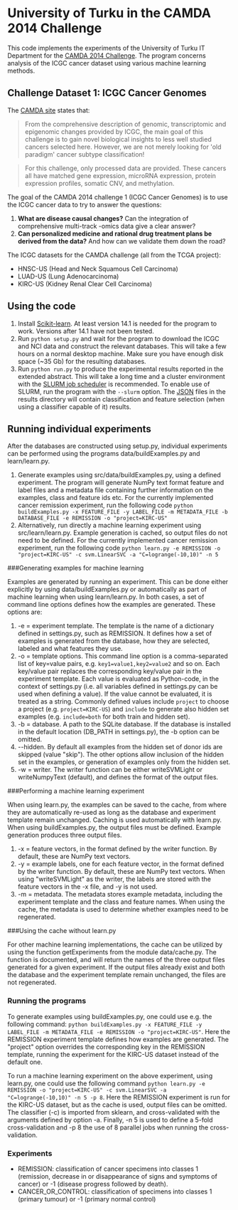 University of Turku in the CAMDA 2014 Challenge
===============================================

This code implements the experiments of the University of Turku IT Department for the [CAMDA 2014 Challenge](http://camda2014.bioinf.jku.at). The program concerns analysis of the ICGC cancer dataset using various machine learning methods.

Challenge Dataset 1: ICGC Cancer Genomes
----------------------------------------

The [CAMDA site](http://camda2014.bioinf.jku.at/doku.php/contest_dataset) states that:

>From the comprehensive description of genomic, transcriptomic and epigenomic changes provided by ICGC, the main goal of this challenge is to gain novel biological insights to less well studied cancers selected here. However, we are not merely looking for 'old paradigm' cancer subtype classification!

>For this challenge, only processed data are provided. These cancers all have matched gene expression, microRNA expression, protein expression profiles, somatic CNV, and methylation.


The goal of the CAMDA 2014 challenge 1 (ICGC Cancer Genomes) is to use the ICGC cancer data to try to answer the questions:

1. **What are disease causal changes?** Can the integration of comprehensive multi-track -omics data give a clear answer?
2. **Can personalized medicine and rational drug treatment plans be derived from the data?** And how can we validate them down the road?

The ICGC datasets for the CAMDA challenge (all from the TCGA project):

* HNSC-US (Head and Neck Squamous Cell Carcinoma)
* LUAD-US (Lung Adenocarcinoma)
* KIRC-US (Kidney Renal Clear Cell Carcinoma)

Using the code
----------------------------------------
1. Install [Scikit-learn](http://scikit-learn.org/). At least version 14.1 is needed for the program to work. Versions after 14.1 have not been tested.
2. Run `python setup.py` and wait for the program to download the ICGC and NCI data and construct the relevant databases. This will take a few hours on a normal desktop machine. Make sure you have enough disk space (~35 Gb) for the resulting databases.
3. Run `python run.py` to produce the experimental results reported in the extended abstract. This will take a long time and a cluster environment with the [SLURM job scheduler](https://computing.llnl.gov/linux/slurm/) is recommended. To enable use of SLURM, run the program with the `--slurm` option. The [JSON](http://en.wikipedia.org/wiki/JSON) files in the results directory will contain classification and feature selection (when using a classifier capable of it) results.

Running individual experiments
------------------------------
After the databases are constructed using setup.py, individual experiments can be performed using the programs data/buildExamples.py and learn/learn.py.

1. Generate examples using src/data/buildExamples.py, using a defined experiment. The program will generate NumPy text format feature and label files and a metadata file containing further information on the examples, class and feature ids etc. For the currently implemented cancer remission experiment, run the following code `python buildExamples.py -x FEATURE_FILE -y LABEL_FILE -m METADATA_FILE -b DATABASE_FILE -e REMISSION -o "project=KIRC-US"`
2. Alternatively, run directly a machine learning experiment using src/learn/learn.py. Example generation is cached, so output files do not need to be defined. For the currently implemented cancer remission experiment, run the following code `python learn.py -e REMISSION -o "project=KIRC-US" -c svm.LinearSVC -a "C=logrange(-10,10)" -n 5`


###Generating examples for machine learning

Examples are generated by running an experiment. This can be done either explicitly by using data/buildExamples.py or automatically as part of machine learning when using learn/learn.py. In both cases, a set of command line options defines how the examples are generated. These options are:

1. -e = experiment template. The template is the name of a dictionary defined in settings.py, such as REMISSION. It defines how a set of examples is generated from the database, how they are selected, labeled and what features they use.
2. -o = template options. This command line option is a comma-separated list of key=value pairs, e.g. `key1=value1,key2=value2` and so on. Each key/value pair replaces the corresponding key/value pair in the experiment template. Each value is evaluated as Python-code, in the context of settings.py (i.e. all variables defined in settings.py can be used when defining a value). If the value cannot be evaluated, it is treated as a string. Commonly defined values include `project` to choose a project (e.g. `project=KIRC-US`) and `include` to generate also hidden set examples (e.g. `include=both` for both train and hidden set).
3. -b = database. A path to the SQLite database. If the database is installed in the default location (DB_PATH in settings.py), the -b option can be omitted.
4. --hidden. By default all examples from the hidden set of donor ids are skipped (value "skip"). The other options allow inclusion of the hidden set in the examples, or generation of examples only from the hidden set.
5. -w = writer. The writer function can be either writeSVMLight or writeNumpyText (default), and defines the format of the output files.

###Performing a machine learning experiment

When using learn.py, the examples can be saved to the cache, from where they are automatically re-used as long as the database and experiment template remain unchanged. Caching is used automatically with learn.py. When using buildExamples.py, the output files must be defined. Example generation produces three output files.

1. -x = feature vectors, in the format defined by the writer function. By default, these are NumPy text vectors.
2. -y = example labels, one for each feature vector, in the format defined by the writer function. By default, these are NumPy text vectors. When using "writeSVMLight" as the writer, the labels are stored with the feature vectors in the -x file, and -y is not used.
3. -m = metadata. The metadata stores example metadata, including the experiment template and the class and feature names. When using the cache, the metadata is used to determine whether examples need to be regenerated.

###Using the cache without learn.py

For other machine learning implementations, the cache can be utilized by using the function getExperiments from the module data/cache.py. The function is documented, and will return the names of the three output files generated for a given experiment. If the output files already exist and both the database and the experiment template remain unchanged, the files are not regenerated.

### Running the programs

To generate examples using buildExamples.py, one could use e.g. the following command: `python buildExamples.py -x FEATURE_FILE -y LABEL_FILE -m METADATA_FILE -e REMISSION -o "project=KIRC-US"`. Here the REMISSION experiment template defines how examples are generated. The "project" option overrides the corresponding key in the REMISSION template, running the experiment for the KIRC-US dataset instead of the default one.

To run a machine learning experiment on the above experiment, using learn.py, one could use the following command `python learn.py -e REMISSION -o "project=KIRC-US" -c svm.LinearSVC -a "C=logrange(-10,10)" -n 5 -p 8`. Here the REMISSION experiment is run for the KIRC-US dataset, but as the cache is used, output files can be omitted. The classifier (-c) is imported from sklearn, and cross-validated with the arguments defined by option -a. Finally, -n 5 is used to define a 5-fold cross-validation and -p 8 the use of 8 parallel jobs when running the cross-validation.

### Experiments

* REMISSION: classification of cancer specimens into classes 1 (remission, decrease in or disappearance of signs and symptoms of cancer) or -1 (disease progress followed by death).
* CANCER_OR_CONTROL: classification of specimens into classes 1 (primary tumour) or -1 (primary normal control)
